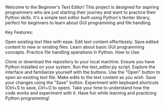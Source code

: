 Welcome to the Beginner's Text Editor! This project is designed for aspiring programmers who are just starting their journey and want to practice their Python skills. It's a simple text editor built using Python's tkinter library, perfect for beginners to learn about GUI programming and file handling.

Key Features:

Open existing text files with ease.
Edit text content effortlessly.
Save edited content to new or existing files.
Learn about basic GUI programming concepts.
Practice file handling operations in Python.
How to Use:

Clone or download the repository to your local machine.
Ensure you have Python installed on your system.
Run the text_editor.py script.
Explore the interface and familiarize yourself with the buttons.
Use the "Open" button to open an existing text file.
Make edits to the text content as you wish.
Save your changes using the "Save" button.
Experiment with keyboard shortcuts (Ctrl+S to save, Ctrl+O to open).
Take your time to understand how the code works and experiment with it.
Have fun while learning and practicing Python programming!

